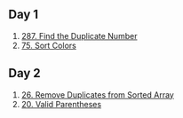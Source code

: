 ## Day 1

1. [287. Find the Duplicate Number](#287-find-the-duplicate-number)
2. [75. Sort Colors](#75-sort-colors)

## Day 2

1. [26. Remove Duplicates from Sorted Array](#26-remove-duplicates-from-sorted-array)
2. [20. Valid Parentheses](#20-valid-parantheses)
